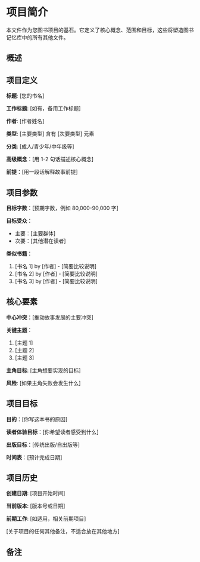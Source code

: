 # 项目简介

本文件作为您图书项目的基石。它定义了核心概念、范围和目标，这些将塑造图书记忆库中的所有其他文件。
## 概述

## 项目定义

**标题**: [您的书名]

**工作标题**: [如有，备用工作标题]

**作者**: [作者姓名]

**类型**: [主要类型] 含有 [次要类型] 元素

**分类**: [成人/青少年/中年级等]

**高级概念**：[用 1-2 句话描述核心概念]

**前提**：[用一段话解释故事前提]

## 项目参数

**目标字数**：[预期字数，例如 80,000-90,000 字]

**目标受众**：
- 主要：[主要群体]
- 次要：[其他潜在读者]

**类似书籍**：
1. [书名 1] by [作者] - [简要比较说明]
2. [书名 2] by [作者] - [简要比较说明]
3. [书名 3] by [作者] - [简要比较说明]

## 核心要素

**中心冲突**：[推动故事发展的主要冲突]

**关键主题**：
1. [主题 1]
2. [主题 2]
3. [主题 3]

**主角目标**: [主角想要实现的目标]

**风险**: [如果主角失败会发生什么]

## 项目目标

**目的**：[你写这本书的原因]

**读者体验目标**：[你希望读者感受到什么]

**出版目标**：[传统出版/自出版等]

**时间表**：[预计完成日期]

## 项目历史

**创建日期**: [项目开始时间]

**当前版本**: [版本号或日期]

**前期工作**: [如适用，相关前期项目]

[关于项目的任何其他备注，不适合放在其他地方]

## 备注
